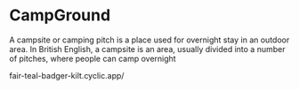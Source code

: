 # CampGround
A campsite or camping pitch is a place used for overnight stay in an outdoor area. In British English, a campsite is an area, usually divided into a number of pitches, where people can camp overnight

fair-teal-badger-kilt.cyclic.app/
